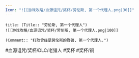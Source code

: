 ```yaml
---
Icon: "![[游戏攻略/血源诅咒/奖杯/劳伦斯, 第一个代理人.png|30]]"
---
```

```ad-common-bronze-trophy
title: (Title:: "劳伦斯, 第一个代理人")
![[游戏攻略/血源诅咒/奖杯/劳伦斯, 第一个代理人.png|100]]

(Comment:: "打败曾经是劳伦斯的野兽, 第一个代理人.")
```

#血源诅咒/奖杯/DLC/老猎人 #奖杯 #奖杯/铜
